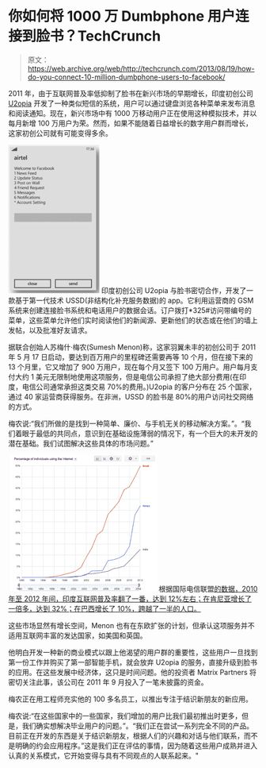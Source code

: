# 你如何将 1000 万 Dumbphone 用户连接到脸书？TechCrunch

> 原文：<https://web.archive.org/web/http://techcrunch.com/2013/08/19/how-do-you-connect-10-million-dumbphone-users-to-facebook/>

2011 年，由于互联网普及率低抑制了脸书在新兴市场的早期增长，印度初创公司 [U2opia](https://web.archive.org/web/20230128101020/http://www.u2opiamobile.com/) 开发了一种类似短信的系统，用户可以通过键盘浏览各种菜单来发布消息和阅读通知。现在，新兴市场中有 1000 万移动用户正在使用这种模拟技术，并以每月新增 100 万用户为荣。然而，如果不能随着日益增长的数字用户群而增长，这家初创公司就有可能变得多余。

[![Screen Shot 2013-08-19 at 5.51.15 PM](img/061dc63faa3345ed29a6eb0587ba5e67.png)](https://web.archive.org/web/20230128101020/https://techcrunch.com/wp-content/uploads/2013/08/screen-shot-2013-08-19-at-5-51-15-pm.png) 印度初创公司 U2opia 与脸书密切合作，开发了一款基于第一代技术 USSD(非结构化补充服务数据)的 app。它利用运营商的 GSM 系统来创建连接脸书系统和电话用户的数据会话。订户拨打*325#访问带编号的菜单，这些菜单允许他们实时阅读他们的新闻源、更新他们的状态或在他们的墙上发帖，以及批准好友请求。

据联合创始人苏梅什·梅农(Sumesh Menon)称，这家羽翼未丰的初创公司于 2011 年 5 月 17 日启动，要达到百万用户的里程碑还需要再等 10 个月，但在接下来的 13 个月里，它又增加了 900 万用户，现在每个月又签下 100 万用户。用户每月支付大约 1 美元无限制地使用这项服务，但是电信公司承担了绝大部分费用(在印度，电信公司通常承担这类交易 70%的费用。)U2opia 的客户分布在 25 个国家，通过 40 家运营商获得服务。在非洲，USSD 的脸书是 80%的用户访问社交网络的方式。

梅农说:“我们所做的是找到一种简单、廉价、与手机无关的移动解决方案。”。“我们着眼于最低的共同点，意识到在基础设施薄弱的情况下，有一个巨大的未开发的潜在基础。我们试图解决这些具体的市场问题。”

[![Screen Shot 2013-08-19 at 5.22.26 PM](img/5bd675e95d9a417a0a944b25ae24736d.png)](https://web.archive.org/web/20230128101020/https://techcrunch.com/wp-content/uploads/2013/08/screen-shot-2013-08-19-at-5-22-26-pm.png) 根据国际电信联盟[的数据，2010 年至 2012 年间，印度互联网普及率翻了一番，达到 12%左右；在肯尼亚增长了一倍多，达到 32%；在巴西增长了 10%，跨越了一半的人口。](https://web.archive.org/web/20230128101020/http://www.google.com/publicdata/explore?ds=emi9ik86jcuic_&ctype=l&strail=false&bcs=d&nselm=h&met_y=i99H&scale_y=lin&ind_y=false&rdim=country&idim=country:IN:KE:BR&ifdim=country&hl=en_US&dl=en&ind=false&icfg)

这些市场显然有增长空间，Menon 也有在东欧扩张的计划，但承认这项服务并不适用互联网丰富的发达国家，如美国和英国。

他明白开发一种新的商业模式以跟上他渴望的用户群的重要性，这些用户一旦找到第一份工作并购买了第一部智能手机，就会放弃 U2opia 的服务，直接升级到脸书的应用。在这些发展中经济体，这只是时间问题。他的投资者 Matrix Partners 将密切关注此事，该公司在 2011 年 9 月投入了一笔未披露的资金。

梅农正在用工程师充实他的 100 多名员工，以推出专注于结识新朋友的新应用。

梅农说:“在这些国家中的一些国家，我们增加的用户比我们最初推出时更多，但是，我们确实想解决毕业用户的问题。”。“我们正在尝试一系列完全不同的产品。目前正在开发的东西是关于结识新朋友，根据人们的兴趣和对话与他们联系，而不是明确的约会应用程序。”这是我们正在评估的事情，因为随着这些用户成熟并进入认真的关系模式，它开始变得与具有不同观点的人联系起来。"
